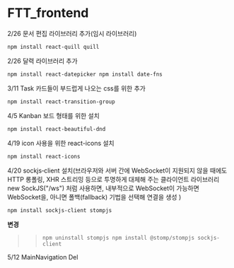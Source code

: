 # FTT_frontend
2/26 문서 편집 라이브러리 추가(임시 라이브러리)

`npm install react-quill quill`

2/26 달력 라이브러리 추가

`npm install react-datepicker
npm install date-fns`    


3/11 Task 카드들이 부드럽게 나오는 css를 위한 추가 

`npm install react-transition-group`

4/5 Kanban 보드 형태를 위한 설치

`npm install react-beautiful-dnd`

4/19 icon 사용을 위한 react-icons 설치

`npm install react-icons`

4/20 sockjs‑client 설치(브라우저와 서버 간에 WebSocket이 지원되지 않을 때에도 HTTP 롱폴링, XHR 스트리밍 등으로 투명하게 대체해 주는 클라이언트 라이브러리 new SockJS("/ws") 처럼 사용하면, 내부적으로 WebSocket이 가능하면 WebSocket을, 아니면 폴백(fallback) 기법을 선택해 연결을 생성 )

`npm install sockjs-client stompjs`

**변경**
>> `npm uninstall stompjs
npm install @stomp/stompjs sockjs-client`


5/12 MainNavigation Del

